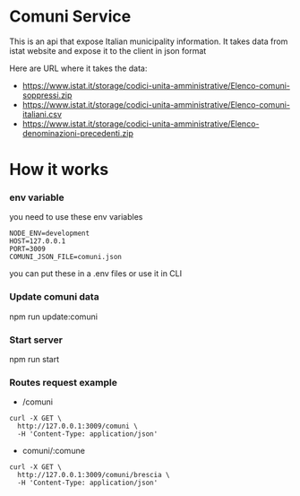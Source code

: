 # Comuni Service

This is an api that expose Italian municipality information.
It takes data from istat website and expose it to the client in json format

Here are URL where it takes the data:
- https://www.istat.it/storage/codici-unita-amministrative/Elenco-comuni-soppressi.zip
- https://www.istat.it/storage/codici-unita-amministrative/Elenco-comuni-italiani.csv
- https://www.istat.it/storage/codici-unita-amministrative/Elenco-denominazioni-precedenti.zip

# How it works

### env variable

you need to use these env variables

```
NODE_ENV=development
HOST=127.0.0.1
PORT=3009
COMUNI_JSON_FILE=comuni.json
```

you can put these in a .env files or use it in CLI

### Update comuni data

npm run update:comuni

### Start server

npm run start


### Routes request example

- /comuni
```
curl -X GET \
  http://127.0.0.1:3009/comuni \
  -H 'Content-Type: application/json'
```

- comuni/:comune
```
curl -X GET \
  http://127.0.0.1:3009/comuni/brescia \
  -H 'Content-Type: application/json'
```